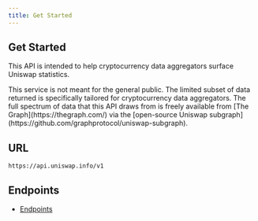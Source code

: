 ```yaml
---
title: Get Started
---
```


## Get Started

This API is intended to help cryptocurrency data aggregators surface Uniswap statistics.

<Info>
This service is not meant for the general public. The limited subset of data returned is specifically tailored for cryptocurrency data aggregators. The full spectrum of data that this API draws from is freely available from [The Graph](https://thegraph.com/) via the [open-source Uniswap subgraph](https://github.com/graphprotocol/uniswap-subgraph).
</Info>

## URL

`https://api.uniswap.info/v1`

## Endpoints

- [Endpoints](endpoints.md)
